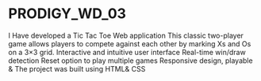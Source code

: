 # PRODIGY_WD_03
 I Have developed a Tic Tac Toe Web application This classic two-player game allows players to compete against each other by marking Xs and Os on a 3×3 grid.   Interactive and intuitive user interface  Real-time win/draw detection  Reset option to play multiple games  Responsive design, playable &amp;   The project was built using HTML&amp; CSS
